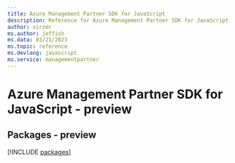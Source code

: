 ```yaml
---
title: Azure Management Partner SDK for JavaScript
description: Reference for Azure Management Partner SDK for JavaScript
author: xirzec
ms.author: jeffish
ms.data: 03/21/2023
ms.topic: reference
ms.devlang: javascript
ms.service: managementpartner
---
```

# Azure Management Partner SDK for JavaScript - preview
## Packages - preview
[!INCLUDE [packages](management-partner-index.md)]
